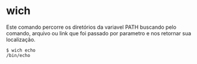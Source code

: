 # wich

Este comando percorre os diretórios da variavel PATH buscando pelo comando, arquivo ou link que foi passado por parametro e nos retornar sua localização.

```console
$ wich echo
/bin/echo
```

